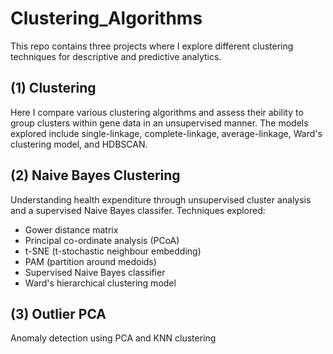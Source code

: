 # Clustering_Algorithms
This repo contains three projects where I explore different clustering techniques for descriptive and predictive analytics. 

## (1) Clustering
Here I compare various clustering algorithms and assess their ability to group clusters within gene data in an unsupervised manner. The models explored include single-linkage, complete-linkage, average-linkage, Ward's clustering model, and HDBSCAN. 

## (2) Naive Bayes Clustering
Understanding health expenditure through unsupervised cluster analysis and a supervised Naive Bayes classifer.
Techniques explored: 
- Gower distance matrix
- Principal co-ordinate analysis (PCoA)
- t-SNE (t-stochastic neighbour embedding)
- PAM (partition around medoids)
- Supervised Naive Bayes classifier
- Ward's hierarchical clustering model

## (3) Outlier PCA 
Anomaly detection using PCA and KNN clustering

